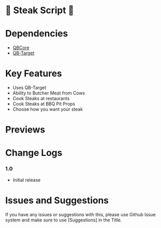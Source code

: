 # 🥩 Steak Script 🥩


# Dependencies
* [QBCore](https://github.com/qbcore-framework)
* [QB-Target](https://github.com/BerkieBb/qb-target)

# Key Features
* Uses QB-Target
* Ability to Butcher Meat from Cows
* Cook Steaks at restaurants
* Cook Steaks at BBQ Pit Props
* Choose how you want your steak
#

# Previews

# Change Logs

### 1.0
* Initial release

# Issues and Suggestions
If you have any issues or suggestions with this, please use Github Issue system and make sure to use [Suggestions] in the Title. 